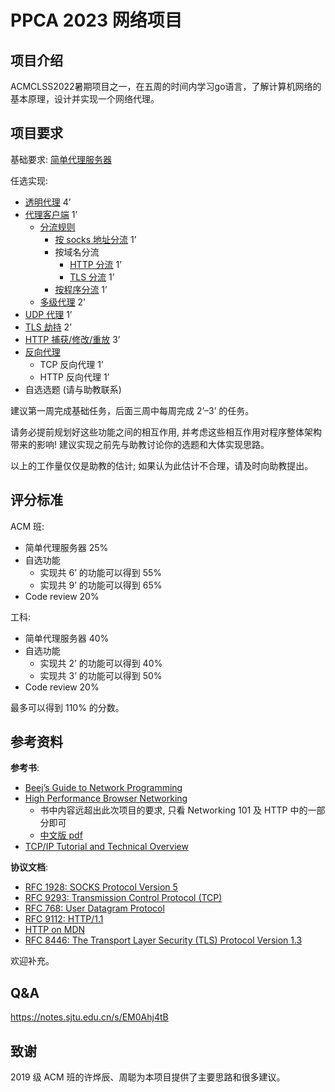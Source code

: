# PPCA 2023 网络项目 

## 项目介绍

ACMCLSS2022暑期项目之一，在五周的时间内学习go语言，了解计算机网络的基本原理，设计并实现一个网络代理。

## 项目要求

基础要求: [简单代理服务器](info/base.md)

任选实现:

- [透明代理](\info\tun.md) 4’
- [代理客户端](.\info\client.md) 1’
  - [分流规则](.\info\rules.md)
    - [按 socks 地址分流](.\info\rules-ip.md) 1’
    - 按域名分流
      - [HTTP 分流](.\info\rules-http.md) 1’
      - [TLS 分流](.\info\rules-tls.md) 1’
    - [按程序分流](.\info\rules-program.md) 1’
  - [多级代理](.\info\chain.md) 2’
- [UDP 代理](.\info\udp.md) 1’
- [TLS 劫持](.\info\tls.md) 2’
- [HTTP 捕获/修改/重放](.\info\replay.md) 3’
- [反向代理](.\info\reverse.md)
  - TCP 反向代理 1’
  - HTTP 反向代理 1’
- 自选选题 (请与助教联系)

建议第一周完成基础任务，后面三周中每周完成 2’–3’ 的任务。

请务必提前规划好这些功能之间的相互作用, 并考虑这些相互作用对程序整体架构带来的影响! 建议实现之前先与助教讨论你的选题和大体实现思路。

以上的工作量仅仅是助教的估计; 如果认为此估计不合理，请及时向助教提出。

## 评分标准

ACM 班:

- 简单代理服务器 25%
- 自选功能
  - 实现共 6’ 的功能可以得到 55%
  - 实现共 9’ 的功能可以得到 65%
- Code review 20%

工科:

- 简单代理服务器 40%
- 自选功能
  - 实现共 2’ 的功能可以得到 40%
  - 实现共 3’ 的功能可以得到 50%
- Code review 20%

最多可以得到 110% 的分数。

## 参考资料

**参考书**:

- [Beej’s Guide to Network Programming](https://beej.us/guide/bgnet/)
- [High Performance Browser Networking](https://hpbn.co/)
  - 书中内容远超出此次项目的要求, 只看 Networking 101 及 HTTP 中的一部分即可
  - [中文版 pdf](https://jbox.sjtu.edu.cn/l/O1voXQ)
- [TCP/IP Tutorial and Technical Overview](https://www.redbooks.ibm.com/redbooks/pdfs/gg243376.pdf)

**协议文档**:

- [RFC 1928: SOCKS Protocol Version 5](https://www.rfc-editor.org/rfc/rfc1928)
- [RFC 9293: Transmission Control Protocol (TCP)](https://www.rfc-editor.org/rfc/rfc9293)
- [RFC 768: User Datagram Protocol](https://www.rfc-editor.org/rfc/rfc768)
- [RFC 9112: HTTP/1.1](https://www.rfc-editor.org/rfc/rfc9112.html)
- [HTTP on MDN](https://developer.mozilla.org/en-US/docs/Web/HTTP)
- [RFC 8446: The Transport Layer Security (TLS) Protocol Version 1.3](https://www.rfc-editor.org/rfc/rfc8446)

欢迎补充。

## Q&amp;A

<https://notes.sjtu.edu.cn/s/EM0Ahj4tB>

## 致谢

2019 级 ACM 班的许烨辰、周聪为本项目提供了主要思路和很多建议。

